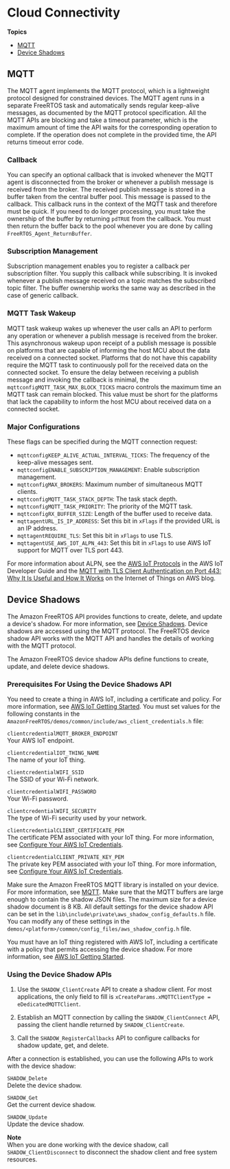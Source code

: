 # Cloud Connectivity<a name="freertos-lib-cloud-connectivity"></a>

**Topics**
+ [MQTT](#freertos-lib-cloud-mqtt)
+ [Device Shadows](#freertos-lib-cloud-shadows)

## MQTT<a name="freertos-lib-cloud-mqtt"></a>

The MQTT agent implements the MQTT protocol, which is a lightweight protocol designed for constrained devices\. The MQTT agent runs in a separate FreeRTOS task and automatically sends regular keep\-alive messages, as documented by the MQTT protocol specification\. All the MQTT APIs are blocking and take a timeout parameter, which is the maximum amount of time the API waits for the corresponding operation to complete\. If the operation does not complete in the provided time, the API returns timeout error code\.

### Callback<a name="freertos-lib-cloud-mqtt-callback"></a>

You can specify an optional callback that is invoked whenever the MQTT agent is disconnected from the broker or whenever a publish message is received from the broker\. The received publish message is stored in a buffer taken from the central buffer pool\. This message is passed to the callback\. This callback runs in the context of the MQTT task and therefore must be quick\. If you need to do longer processing, you must take the ownership of the buffer by returning `pdTRUE` from the callback\. You must then return the buffer back to the pool whenever you are done by calling `FreeRTOS_Agent_ReturnBuffer`\.

### Subscription Management<a name="freertos-lib-cloud-mqtt-sub-mgmt"></a>

Subscription management enables you to register a callback per subscription filter\. You supply this callback while subscribing\. It is invoked whenever a publish message received on a topic matches the subscribed topic filter\. The buffer ownership works the same way as described in the case of generic callback\.

### MQTT Task Wakeup<a name="freertos-lib-cloud-mqtt-wakeup"></a>

MQTT task wakeup wakes up whenever the user calls an API to perform any operation or whenever a publish message is received from the broker\. This asynchronous wakeup upon receipt of a publish message is possible on platforms that are capable of informing the host MCU about the data received on a connected socket\. Platforms that do not have this capability require the MQTT task to continuously poll for the received data on the connected socket\. To ensure the delay between receiving a publish message and invoking the callback is minimal, the `mqttconfigMQTT_TASK_MAX_BLOCK_TICKS` macro controls the maximum time an MQTT task can remain blocked\. This value must be short for the platforms that lack the capability to inform the host MCU about received data on a connected socket\.

### Major Configurations<a name="freertos-lib-cloud-mqtt-config"></a>

These flags can be specified during the MQTT connection request:
+ `mqttconfigKEEP_ALIVE_ACTUAL_INTERVAL_TICKS`: The frequency of the keep\-alive messages sent\.
+ `mqttconfigENABLE_SUBSCRIPTION_MANAGEMENT`: Enable subscription management\.
+ `mqttconfigMAX_BROKERS`: Maximum number of simultaneous MQTT clients\.
+ `mqttconfigMQTT_TASK_STACK_DEPTH`: The task stack depth\.
+ `mqttconfigMQTT_TASK_PRIORITY`: The priority of the MQTT task\.
+ `mqttconfigRX_BUFFER_SIZE`: Length of the buffer used to receive data\.
+ `mqttagentURL_IS_IP_ADDRESS`: Set this bit in `xFlags` if the provided URL is an IP address\.
+ `mqttagentREQUIRE_TLS`: Set this bit in `xFlags` to use TLS\.
+ `mqttagentUSE_AWS_IOT_ALPN_443`: Set this bit in `xFlags` to use AWS IoT support for MQTT over TLS port 443\.

For more information about ALPN, see the [AWS IoT Protocols](http://docs.aws.amazon.com/iot/latest/developerguide/protocols.html) in the AWS IoT Developer Guide and the [MQTT with TLS Client Authentication on Port 443: Why It Is Useful and How It Works](https://aws.amazon.com/blogs/iot/mqtt-with-tls-client-authentication-on-port-443-why-it-is-useful-and-how-it-works) on the Internet of Things on AWS blog\. 

## Device Shadows<a name="freertos-lib-cloud-shadows"></a>

The Amazon FreeRTOS API provides functions to create, delete, and update a device's shadow\. For more information, see [Device Shadows](http://docs.aws.amazon.com/iot/latest/developerguide/iot-thing-shadows.html)\. Device shadows are accessed using the MQTT protocol\. The FreeRTOS device shadow API works with the MQTT API and handles the details of working with the MQTT protocol\.

The Amazon FreeRTOS device shadow APIs define functions to create, update, and delete device shadows\. 

### Prerequisites For Using the Device Shadows API<a name="freertos-lib-cloud-shadows-prereq"></a>

You need to create a thing in AWS IoT, including a certificate and policy\. For more information, see [AWS IoT Getting Started](http://docs.aws.amazon.com/iot/latest/developerguide/iot-gs.html)\. You must set values for the following constants in the `AmazonFreeRTOS/demos/common/include/aws_client_credentials.h` file:

`clientcredentialMQTT_BROKER_ENDPOINT`  
Your AWS IoT endpoint\.

`clientcredentialIOT_THING_NAME`  
The name of your IoT thing\.

`clientcredentialWIFI_SSID`  
The SSID of your Wi\-Fi network\.

`clientcredentialWIFI_PASSWORD`  
Your Wi\-Fi password\.

`clientcredentialWIFI_SECURITY`  
The type of Wi\-Fi security used by your network\.

`clientcredentialCLIENT_CERTIFICATE_PEM`  
The certificate PEM associated with your IoT thing\. For more information, see [Configure Your AWS IoT Credentials](getting_started_st.md#ti-configure-credentials)\.

`clientcredentialCLIENT_PRIVATE_KEY_PEM`  
The private key PEM associated with your IoT thing\. For more information, see [Configure Your AWS IoT Credentials](getting_started_st.md#ti-configure-credentials)\.

Make sure the Amazon FreeRTOS MQTT library is installed on your device\. For more information, see [MQTT](#freertos-lib-cloud-mqtt)\. Make sure that the MQTT buffers are large enough to contain the shadow JSON files\. The maximum size for a device shadow document is 8 KB\. All default settings for the device shadow API can be set in the `lib\include\private\aws_shadow_config_defaults.h` file\. You can modify any of these settings in the `demos/<platform>/common/config_files/aws_shadow_config.h` file\.

You must have an IoT thing registered with AWS IoT, including a certificate with a policy that permits accessing the device shadow\. For more information, see [AWS IoT Getting Started](http://docs.aws.amazon.com/iot/latest/developerguide/iot-gs.html)\.

### Using the Device Shadow APIs<a name="freertos-lib-cloud-shadows-api"></a>

1. Use the `SHADOW_ClientCreate` API to create a shadow client\. For most applications, the only field to fill is `xCreateParams.xMQTTClientType = eDedicatedMQTTClient`\.

1. Establish an MQTT connection by calling the `SHADOW_ClientConnect` API, passing the client handle returned by `SHADOW_ClientCreate`\.

1. Call the `SHADOW_RegisterCallbacks` API to configure callbacks for shadow update, get, and delete\.

After a connection is established, you can use the following APIs to work with the device shadow:

`SHADOW_Delete`  
Delete the device shadow\.

`SHADOW_Get`  
Get the current device shadow\.

`SHADOW_Update`  
Update the device shadow\.

**Note**  
When you are done working with the device shadow, call `SHADOW_ClientDisconnect` to disconnect the shadow client and free system resources\.